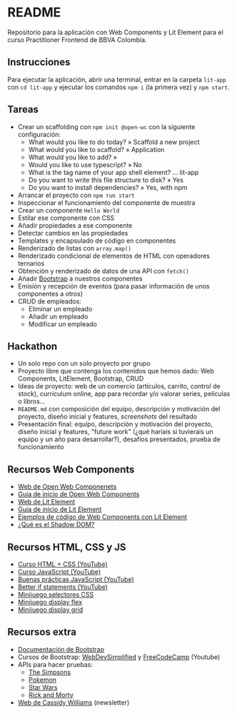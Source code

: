 # README #

Repositorio para la aplicación con Web Components y Lit Element para el curso Practitioner Frontend de BBVA Colombia.

## Instrucciones

Para ejecutar la aplicación, abrir una terminal, entrar en la carpeta `lit-app` con `cd lit-app` y ejecutar los comandos `npm i` (la primera vez) y `npm start`.

## Tareas

- Crear un scaffolding con `npm init @open-wc` con la siguiente configuración:
    - What would you like to do today? » Scaffold a new project
    - What would you like to scaffold? » Application
    - What would you like to add? »
    - Would you like to use typescript? » No
    - What is the tag name of your app shell element? ... lit-app
    - Do you want to write this file structure to disk? » Yes
    - Do you want to install dependencies? » Yes, with npm
- Arrancar el proyecto con `npm run start`
- Inspeccionar el funcionamiento del componente de muestra
- Crear un componente `Hello World`
- Estilar ese componente con CSS
- Añadir propiedades a ese componente
- Detectar cambios en las propiedades
- Templates y encapsulado de código en componentes
- Renderizado de listas con `array.map()`
- Renderizado condicional de elementos de HTML con operadores ternarios
- Obtención y renderizado de datos de una API con `fetch()`
- Añadir [Bootstrap](https://getbootstrap.com/docs/5.3/) a nuestros componentes
- Emisión y recepción de eventos (para pasar información de unos componentes a otros)
- CRUD de empleados:
    - Eliminar un empleado
    - Añadir un empleado
    - Modificar un empleado
    
## Hackathon

- Un solo repo con un solo proyecto por grupo
- Proyecto libre que contenga los contenidos que hemos dado: Web Components, LitElement, Bootstrap, CRUD
- Ideas de proyecto: web de un comercio (artículos, carrito, control de stock), currículum online, app para recordar y/o valorar series, películas o libros...
- `README.md` con composición del equipo, descripción y motivación del proyecto, diseño inicial y features, _screenshots_ del resultado
- Presentación final: equipo, descripción y motivación del proyecto, diseño inicial y features, "future work" (¿qué haríais si tuvierais un equipo y un año para desarrollar?), desafíos presentados, prueba de funcionamiento

## Recursos Web Components

- [Web de Open Web Componenets](https://open-wc.org/)
- [Guía de inicio de Open Web Components](https://open-wc.org/init/)
- [Web de Lit Element](https://lit.dev/)
- [Guía de inicio de Lit Element](https://lit.dev/docs/getting-started/)
- [Ejemplos de código de Web Components con Lit Element](https://open-wc.org/guides/developing-components/code-examples/)
- [¿Qué es el Shadow DOM?](https://lenguajejs.com/webcomponents/shadow-dom/que-es-shadow-dom/)

## Recursos HTML, CSS y JS

- [Curso HTML + CSS (YouTube)](https://www.youtube.com/watch?v=G3e-cpL7ofc&ab_channel=SuperSimpleDev)
- [Curso JavaScript (YouTube)](https://www.youtube.com/watch?v=W6NZfCO5SIk&ab_channel=ProgrammingwithMosh)
- [Buenas prácticas JavaScript (YouTube)](https://www.youtube.com/watch?v=Mus_vwhTCq0&ab_channel=Fireship)
- [Better if statements (YouTube)](https://www.youtube.com/watch?v=2QWMrEHoMFA&ab_channel=basarat)
- [Minijuego selectores CSS](https://flukeout.github.io/)
- [Minijuego display flex](https://flexboxfroggy.com/#es)
- [Minijuego display grid](https://cssgridgarden.com/#es)

## Recursos extra

- [Documentación de Bootstrap](https://getbootstrap.com/docs/5.3/)
- Cursos de Bootstrap: [WebDevSimplified](https://www.youtube.com/watch?v=Jyvffr3aCp0&ab_channel=WebDevSimplified) y [FreeCodeCamp](https://www.youtube.com/watch?v=Jyvffr3aCp0&ab_channel=WebDevSimplified) (Youtube)
- APIs para hacer pruebas:
    - [The Simpsons](https://simpsonsapi.000webhostapp.com/)
    - [Pokemon](https://pokeapi.co/)
    - [Star Wars](https://swapi.dev/)
    - [Rick and Morty](https://rickandmortyapi.com/)
- [Web de Cassidy Williams](https://cassidoo.co/) (newsletter)